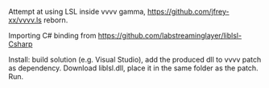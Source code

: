 
Attempt at using LSL inside vvvv gamma, https://github.com/jfrey-xx/vvvv.ls reborn.

Importing C# binding from https://github.com/labstreaminglayer/liblsl-Csharp

Install: build solution (e.g. Visual Studio), add the produced dll to vvvv patch as dependency. Download liblsl.dll, place it in the same folder as the patch. Run.
